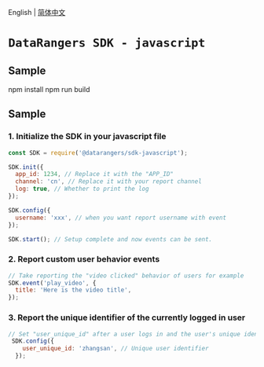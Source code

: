 English | [简体中文](./README.zh-CN.md)

# `DataRangers SDK - javascript`
## Sample
npm install 
npm run build

## Sample

### 1. Initialize the SDK in your javascript file

```javascript
const SDK = require('@datarangers/sdk-javascript');

SDK.init({
  app_id: 1234, // Replace it with the "APP_ID"
  channel: 'cn', // Replace it with your report channel
  log: true, // Whether to print the log
});

SDK.config({
  username: 'xxx', // when you want report username with event
});

SDK.start(); // Setup complete and now events can be sent.

```

### 2. Report custom user behavior events

```javascript
// Take reporting the "video clicked" behavior of users for example
SDK.event('play_video', {
  title: 'Here is the video title',
});
```

### 3. Report the unique identifier of the currently logged in user

```javascript
// Set "user_unique_id" after a user logs in and the user's unique identifier is retrieved.
 SDK.config({
    user_unique_id: 'zhangsan', // Unique user identifier
  });
```
